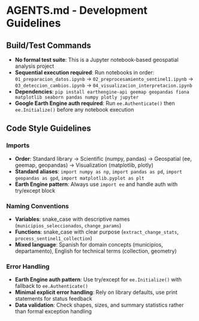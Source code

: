 # AGENTS.md - Development Guidelines

## Build/Test Commands
- **No formal test suite**: This is a Jupyter notebook-based geospatial analysis project
- **Sequential execution required**: Run notebooks in order: `01_preparacion_datos.ipynb` → `02_preprocesamiento_sentinel1.ipynb` → `03_deteccion_cambios.ipynb` → `04_visualizacion_interpretacion.ipynb`
- **Dependencies**: `pip install earthengine-api geemap geopandas fiona matplotlib seaborn pandas numpy plotly jupyter`
- **Google Earth Engine auth required**: Run `ee.Authenticate()` then `ee.Initialize()` before any notebook execution

## Code Style Guidelines

### Imports
- **Order**: Standard library → Scientific (numpy, pandas) → Geospatial (ee, geemap, geopandas) → Visualization (matplotlib, plotly)
- **Standard aliases**: `import numpy as np`, `import pandas as pd`, `import geopandas as gpd`, `import matplotlib.pyplot as plt`
- **Earth Engine pattern**: Always use `import ee` and handle auth with try/except block

### Naming Conventions
- **Variables**: snake_case with descriptive names (`municipios_seleccionados`, `change_params`)
- **Functions**: snake_case with clear purpose (`extract_change_stats`, `process_sentinel1_collection`)
- **Mixed language**: Spanish for domain concepts (municipios, departamento), English for technical terms (collection, geometry)

### Error Handling
- **Earth Engine auth pattern**: Use try/except for `ee.Initialize()` with fallback to `ee.Authenticate()`
- **Minimal explicit error handling**: Rely on library defaults, use print statements for status feedback
- **Data validation**: Check shapes, sizes, and summary statistics rather than formal exception handling
